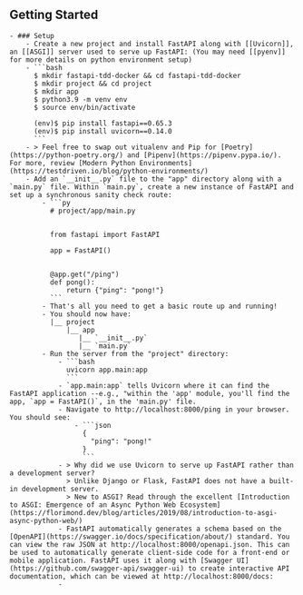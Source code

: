 ## Getting Started
	- ### Setup
		- Create a new project and install FastAPI along with [[Uvicorn]], an [[ASGI]] server used to serve up FastAPI: (You may need [[pyenv]] for more details on python environment setup)
		- ```bash
		  $ mkdir fastapi-tdd-docker && cd fastapi-tdd-docker
		  $ mkdir project && cd project
		  $ mkdir app
		  $ python3.9 -m venv env
		  $ source env/bin/activate
		  
		  (env)$ pip install fastapi==0.65.3
		  (env)$ pip install uvicorn==0.14.0
		  ```
		- > Feel free to swap out vitualenv and Pip for [Poetry](https://python-poetry.org/) and [Pipenv](https://pipenv.pypa.io/). For more, review [Modern Python Environments](https://testdriven.io/blog/python-environments/)
		- Add an `__init__.py` file to the "app" directory along with a `main.py` file. Within `main.py`, create a new instance of FastAPI and set up a synchronous sanity check route:
			- ```py
			  # project/app/main.py
			  
			  
			  from fastapi import FastAPI
			  
			  app = FastAPI()
			  
			  
			  @app.get("/ping")
			  def pong():
			      return {"ping": "pong!"}
			  ```
			- That's all you need to get a basic route up and running!
			- You should now have:
			  |__ project  
			      |__ app
			         |__ `__init__.py`
			         |__ `main.py`
			- Run the server from the "project" directory:
				- ```bash
				  uvicorn app.main:app
				  ```
				- `app.main:app` tells Uvicorn where it can find the FastAPI application --e.g., "within the 'app' module, you'll find the app, `app = FastAPI()`, in the 'main.py' file.
				- Navigate to http://localhost:8000/ping in your browser. You should see:
					- ```json
					  {
					    "ping": "pong!"
					  }
					  ```
				- > Why did we use Uvicorn to serve up FastAPI rather than a development server?
				  > Unlike Django or Flask, FastAPI does not have a built-in development server. 
				  > New to ASGI? Read through the excellent [Introduction to ASGI: Emergence of an Async Python Web Ecosystem](https://florimond.dev/blog/articles/2019/08/introduction-to-asgi-async-python-web/)
				- FastAPI automatically generates a schema based on the [OpenAPI](https://swagger.io/docs/specification/about/) standard. You can view the raw JSON at http://localhost:8000/openapi.json. This can be used to automatically generate client-side code for a front-end or mobile application. FastAPI uses it along with [Swagger UI](https://github.com/swagger-api/swagger-ui) to create interactive API documentation, which can be viewed at http://localhost:8000/docs:
				-